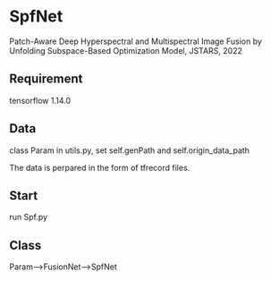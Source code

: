 # SpfNet
Patch-Aware Deep Hyperspectral and Multispectral Image Fusion by Unfolding Subspace-Based Optimization Model, JSTARS, 2022

## Requirement
tensorflow 1.14.0

## Data
class Param in utils.py, set self.genPath and self.origin_data_path

The data is perpared in the form of tfrecord files.

## Start
run Spf.py

## Class
Param-->FusionNet-->SpfNet
